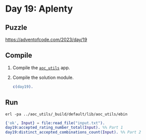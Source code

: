 # Day 19: Aplenty

## Puzzle

<https://adventofcode.com/2023/day/19>

## Compile

1. Compile the [`aoc_utils`](../aoc_utils/) app.
2. Compile the solution module.

    ```erlang
    c(day19).
    ```

## Run

```shell
erl -pa ../aoc_utils/_build/default/lib/aoc_utils/ebin
```

```erlang
{'ok', Input} = file:read_file("input.txt").
day19:accepted_rating_number_total(Input). %% Part 1
day19:distinct_accepted_combinations_count(Input). %% Part 2
```
